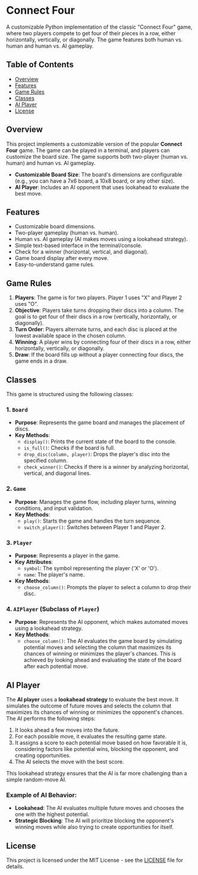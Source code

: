 # Connect Four

A customizable Python implementation of the classic "Connect Four" game, where two players compete to get four of their pieces in a row, either horizontally, vertically, or diagonally. The game features both human vs. human and human vs. AI gameplay.

## Table of Contents

- [Overview](#overview)
- [Features](#features)
- [Game Rules](#game-rules)
- [Classes](#classes)
- [AI Player](#ai-player)
- [License](#license)

## Overview

This project implements a customizable version of the popular **Connect Four** game. The game can be played in a terminal, and players can customize the board size. The game supports both two-player (human vs. human) and human vs. AI gameplay.

- **Customizable Board Size**: The board's dimensions are configurable (e.g., you can have a 7x6 board, a 10x8 board, or any other size).
- **AI Player**: Includes an AI opponent that uses lookahead to evaluate the best move.

## Features

- Customizable board dimensions.
- Two-player gameplay (human vs. human).
- Human vs. AI gameplay (AI makes moves using a lookahead strategy).
- Simple text-based interface in the terminal/console.
- Check for a winner (horizontal, vertical, and diagonal).
- Game board display after every move.
- Easy-to-understand game rules.

## Game Rules

1. **Players**: The game is for two players. Player 1 uses "X" and Player 2 uses "O".
2. **Objective**: Players take turns dropping their discs into a column. The goal is to get four of their discs in a row (vertically, horizontally, or diagonally).
3. **Turn Order**: Players alternate turns, and each disc is placed at the lowest available space in the chosen column.
4. **Winning**: A player wins by connecting four of their discs in a row, either horizontally, vertically, or diagonally.
5. **Draw**: If the board fills up without a player connecting four discs, the game ends in a draw.

## Classes

This game is structured using the following classes:

### 1. `Board`
   - **Purpose**: Represents the game board and manages the placement of discs.
   - **Key Methods**:
     - `display()`: Prints the current state of the board to the console.
     - `is_full()`: Checks if the board is full.
     - `drop_disc(column, player)`: Drops the player's disc into the specified column.
     - `check_winner()`: Checks if there is a winner by analyzing horizontal, vertical, and diagonal lines.

### 2. `Game`
   - **Purpose**: Manages the game flow, including player turns, winning conditions, and input validation.
   - **Key Methods**:
     - `play()`: Starts the game and handles the turn sequence.
     - `switch_player()`: Switches between Player 1 and Player 2.

### 3. `Player`
   - **Purpose**: Represents a player in the game.
   - **Key Attributes**:
     - `symbol`: The symbol representing the player ('X' or 'O').
     - `name`: The player's name.
   - **Key Methods**:
     - `choose_column()`: Prompts the player to select a column to drop their disc.

### 4. `AIPlayer` (Subclass of `Player`)
   - **Purpose**: Represents the AI opponent, which makes automated moves using a lookahead strategy.
   - **Key Methods**:
     - `choose_column()`: The AI evaluates the game board by simulating potential moves and selecting the column that maximizes its chances of winning or minimizes the player's chances. This is achieved by looking ahead and evaluating the state of the board after each potential move.

## AI Player

The **AI player** uses a **lookahead strategy** to evaluate the best move. It simulates the outcome of future moves and selects the column that maximizes its chances of winning or minimizes the opponent's chances. The AI performs the following steps:

1. It looks ahead a few moves into the future.
2. For each possible move, it evaluates the resulting game state.
3. It assigns a score to each potential move based on how favorable it is, considering factors like potential wins, blocking the opponent, and creating opportunities.
4. The AI selects the move with the best score.

This lookahead strategy ensures that the AI is far more challenging than a simple random-move AI. 

### Example of AI Behavior:

- **Lookahead**: The AI evaluates multiple future moves and chooses the one with the highest potential.
- **Strategic Blocking**: The AI will prioritize blocking the opponent's winning moves while also trying to create opportunities for itself.

## License

This project is licensed under the MIT License - see the [LICENSE](LICENSE) file for details.
